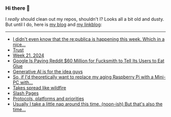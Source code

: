 ### Hi there 👋

I _really_ should clean out my repos, shouldn't I? Looks all a bit old and dusty. But until I do, here is [my blog](https://lostfocus.de/) and [my linkblog](https://dominikschwind.com/links):

--- 

<!-- POST-LIST:START -->
- [I didn&#39;t even know that the re:publica is happening this week. Which in a nice…](https://lostfocus.de/2024/05/28/232973/)
- [Trust](https://adactio.com/journal/21160)
- [Week 21, 2024](https://lostfocus.de/2024/05/26/week-21-2024/)
- [Google Is Paying Reddit $60 Million for Fucksmith to Tell Its Users to Eat Glue](https://www.404media.co/google-is-paying-reddit-60-million-for-fucksmith-to-tell-its-users-to-eat-glue/)
- [Generative AI is for the idea guys](https://rachsmith.com/ai-is-for-the-idea-guys/)
- [So, if I&#39;d theoretically want to replace my aging Raspberry Pi with a Mini-PC with…](https://lostfocus.de/2024/05/23/232954/)
- [Takes spread like wildfire](https://json.blog/2024/05/21/takes-spread-like.html)
- [Slash Pages](https://rknight.me/blog/slash-pages/)
- [Protocols, platforms and priorities](https://paulrobertlloyd.com/2024/143/a1/protocols/)
- [Usually I take a little nap around this time. &lpar;noon-ish&rpar; But that&#39;s also the time…](https://lostfocus.de/2024/05/21/232949/)
<!-- POST-LIST:END -->

<!--
**lostfocus/lostfocus** is a ✨ _special_ ✨ repository because its `README.md` (this file) appears on your GitHub profile.

Here are some ideas to get you started:

- 🔭 I’m currently working on ...
- 🌱 I’m currently learning ...
- 👯 I’m looking to collaborate on ...
- 🤔 I’m looking for help with ...
- 💬 Ask me about ...
- 📫 How to reach me: ...
- 😄 Pronouns: ...
- ⚡ Fun fact: ...
-->
